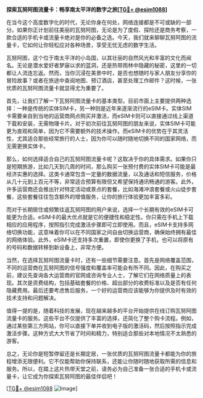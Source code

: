 **探索瓦努阿图流量卡：畅享南太平洋的数字之旅[[TG💪+ @esim1088](https://t.me/s/esim1088)]**

在当今这个高度数字化的时代，无论你身在何处，网络连接都是不可或缺的一部分。如果你正计划前往美丽的瓦努阿图，无论是为了度假、探险还是商务考察，一款合适的手机卡或流量卡绝对是你的必备之选。今天，我们就来聊聊瓦努阿图的流量卡，它如何让你轻松应对各种场景，享受无忧无虑的数字生活。

瓦努阿图，这个位于南太平洋的小岛国，以其壮丽的自然风光和丰富的文化而闻名。无论是潜水爱好者梦寐以求的蓝洞，还是热带雨林中隐藏的秘密，这里的一切都让人流连忘返。然而，当你沉浸在美景中时，是否也想随时与家人朋友分享你的冒险故事？或者在旅途中查阅地图、预订酒店，甚至处理工作邮件？这时候，一张优质的瓦努阿图流量卡就显得尤为重要了。

首先，让我们了解一下瓦努阿图流量卡的基本类型。目前市面上主要提供两种选择：一种是传统的实体SIM卡，另一种则是近年来逐渐流行的eSIM卡。实体SIM卡需要亲自到当地的运营商网点购买并激活，而eSIM卡则可以直接通过线上渠道下载和安装，无需物理卡片。对于初次前往瓦努阿图的朋友来说，实体SIM卡可能更为直观和简单，因为它不需要额外的技术操作。而eSIM卡的优势在于其灵活性，尤其适合那些经常旅行的人士，因为你可以随时随地切换不同的国家网络，而无需更换实体卡。

那么，如何选择适合自己的瓦努阿图流量卡呢？这取决于你的具体需求。如果你只是短期旅游，比如几天到几周的时间，那么购买一张预付费的实体SIM卡可能是最经济实惠的选择。这类卡通常包含一定量的数据流量，以及通话和短信服务，价格从几十元到上百元不等，非常适合预算有限但又希望保持通讯畅通的游客。此外，许多运营商还会推出针对特定活动或景点的套餐，比如海滩冲浪套餐或火山徒步套餐，这些套餐往往包含额外的增值服务，让你的旅行体验更加丰富多彩。

而对于长期居住或频繁往返瓦努阿图的用户来说，选择一个长期有效的eSIM卡可能更为合适。eSIM卡的最大优点就是它的便捷性和稳定性。你只需在手机上下载相应的应用程序，按照指引完成激活步骤即可立即使用。而且，eSIM卡支持多网络切换功能，这意味着你可以在不同国家之间自由切换运营商，确保始终拥有最佳的网络体验。此外，eSIM卡还支持多次重置，即使你更换了手机，也可以将原有的号码和数据转移到新设备上，非常方便。

当然，在选择瓦努阿图流量卡时，还有一些细节需要注意。首先是网络覆盖范围，不同的运营商在瓦努阿图的信号强度和覆盖率可能会有所不同。因此，在购买之前，建议先查询各大运营商的官网或咨询专业人士，了解它们在网络质量上的表现。其次是资费结构，包括基础套餐的价格、超出部分的收费标准以及是否有任何隐藏费用。最后还要考虑售后服务，一个好的运营商应该能够为你提供及时有效的技术支持和问题解决。

值得一提的是，随着科技的发展，现在越来越多的平台开始提供在线订购瓦努阿图流量卡的服务。这些平台不仅提供了丰富的选择，还简化了整个购卡流程。例如，通过某些第三方网站，你可以直接下单并收到电子版的激活码，然后按照指示完成激活步骤。这种方式大大节省了时间和精力，特别适合那些对本地情况不太熟悉的游客。

总之，无论你是短暂停留还是长期定居，一张优质的瓦努阿图流量卡都能为你的旅程增添无限便利。它不仅能帮助你保持联系，还能让你随时随地获取所需的信息和服务。所以，在踏上这片热带天堂之前，请务必为自己准备一张合适的手机卡或流量卡，让它成为你探索瓦努阿图的最佳伴侣吧！

[[TG💪+ @esim1088](https://t.me/s/esim1088) ![Image](https://i.postimg.cc/4NQfJmqS/Snipaste-2025-05-13-00-14-12.png)]